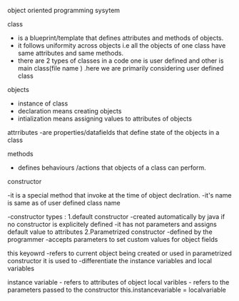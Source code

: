 object oriented programming sysytem 

class
- is a blueprint/template that defines attributes and methods of objects.
- it follows uniformity across objects i.e all the objects of one class have same attributes and same methods.
- there are 2 types of classes in a code one is user defined and other is main class(file name ) .here we are primarily considering user defined class

objects 
- instance of class
-  declaration means creating objects
- intialization means assigning values to attributes of objects

attrributes 
-are properties/datafields that define state of the objects in a class

methods 
- defines behaviours /actions that objects of a class can perform.



constructor  

-it is a special method that invoke at the time of object declration.
-it's name is same as of user defined class name

-constructor types  : 
1.default constructor
 -created automatically by java if no constructor is explicitely defined
 -it has not parameters and assigns default value to attributes
2.Parametrized constructor
-defined by the programmer
-accepts parameters to set custom values for object fields

this keyowrd
-refers to current object being created or used
in parametrized constructor it is used to -differentiate the instance variables and local variables

instance variable - refers to attributes of object
local varibles - refers to the parameters passed to the constructor
this.instancevariable = localvariable